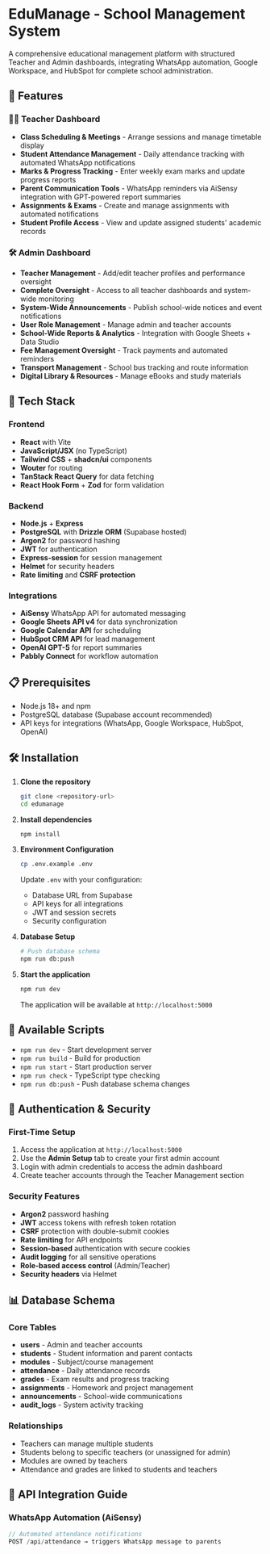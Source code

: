 # EduManage - School Management System

A comprehensive educational management platform with structured Teacher and Admin dashboards, integrating WhatsApp automation, Google Workspace, and HubSpot for complete school administration.

## 🎯 Features

### 👨‍🏫 Teacher Dashboard
- **Class Scheduling & Meetings** - Arrange sessions and manage timetable display
- **Student Attendance Management** - Daily attendance tracking with automated WhatsApp notifications
- **Marks & Progress Tracking** - Enter weekly exam marks and update progress reports
- **Parent Communication Tools** - WhatsApp reminders via AiSensy integration with GPT-powered report summaries
- **Assignments & Exams** - Create and manage assignments with automated notifications
- **Student Profile Access** - View and update assigned students' academic records

### 🛠️ Admin Dashboard
- **Teacher Management** - Add/edit teacher profiles and performance oversight
- **Complete Oversight** - Access to all teacher dashboards and system-wide monitoring
- **System-Wide Announcements** - Publish school-wide notices and event notifications
- **User Role Management** - Manage admin and teacher accounts
- **School-Wide Reports & Analytics** - Integration with Google Sheets + Data Studio
- **Fee Management Oversight** - Track payments and automated reminders
- **Transport Management** - School bus tracking and route information
- **Digital Library & Resources** - Manage eBooks and study materials

## 🚀 Tech Stack

### Frontend
- **React** with Vite
- **JavaScript/JSX** (no TypeScript)
- **Tailwind CSS** + **shadcn/ui** components
- **Wouter** for routing
- **TanStack React Query** for data fetching
- **React Hook Form** + **Zod** for form validation

### Backend
- **Node.js** + **Express**
- **PostgreSQL** with **Drizzle ORM** (Supabase hosted)
- **Argon2** for password hashing
- **JWT** for authentication
- **Express-session** for session management
- **Helmet** for security headers
- **Rate limiting** and **CSRF protection**

### Integrations
- **AiSensy** WhatsApp API for automated messaging
- **Google Sheets API v4** for data synchronization
- **Google Calendar API** for scheduling
- **HubSpot CRM API** for lead management
- **OpenAI GPT-5** for report summaries
- **Pabbly Connect** for workflow automation

## 📋 Prerequisites

- Node.js 18+ and npm
- PostgreSQL database (Supabase account recommended)
- API keys for integrations (WhatsApp, Google Workspace, HubSpot, OpenAI)

## 🛠️ Installation

1. **Clone the repository**
   ```bash
   git clone <repository-url>
   cd edumanage
   ```

2. **Install dependencies**
   ```bash
   npm install
   ```

3. **Environment Configuration**
   ```bash
   cp .env.example .env
   ```
   
   Update `.env` with your configuration:
   - Database URL from Supabase
   - API keys for all integrations
   - JWT and session secrets
   - Security configuration

4. **Database Setup**
   ```bash
   # Push database schema
   npm run db:push
   ```

5. **Start the application**
   ```bash
   npm run dev
   ```

   The application will be available at `http://localhost:5000`

## 🔧 Available Scripts

- `npm run dev` - Start development server
- `npm run build` - Build for production
- `npm run start` - Start production server
- `npm run check` - TypeScript type checking
- `npm run db:push` - Push database schema changes

## 🔐 Authentication & Security

### First-Time Setup
1. Access the application at `http://localhost:5000`
2. Use the **Admin Setup** tab to create your first admin account
3. Login with admin credentials to access the admin dashboard
4. Create teacher accounts through the Teacher Management section

### Security Features
- **Argon2** password hashing
- **JWT** access tokens with refresh token rotation
- **CSRF** protection with double-submit cookies
- **Rate limiting** for API endpoints
- **Session-based** authentication with secure cookies
- **Audit logging** for all sensitive operations
- **Role-based access control** (Admin/Teacher)
- **Security headers** via Helmet

## 📊 Database Schema

### Core Tables
- **users** - Admin and teacher accounts
- **students** - Student information and parent contacts
- **modules** - Subject/course management
- **attendance** - Daily attendance records
- **grades** - Exam results and progress tracking
- **assignments** - Homework and project management
- **announcements** - School-wide communications
- **audit_logs** - System activity tracking

### Relationships
- Teachers can manage multiple students
- Students belong to specific teachers (or unassigned for admin)
- Modules are owned by teachers
- Attendance and grades are linked to students and teachers

## 🔗 API Integration Guide

### WhatsApp Automation (AiSensy)
```javascript
// Automated attendance notifications
POST /api/attendance → triggers WhatsApp message to parents
